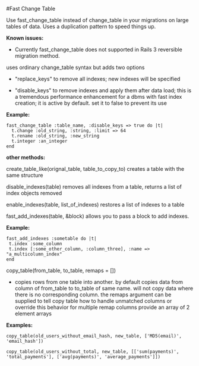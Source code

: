 #Fast Change Table

Use fast\_change\_table instead of change_table in your migrations on large tables of data. Uses a duplication pattern to speed things up.

__Known issues:__

* Currently fast\_change\_table does not supported in Rails 3 reversible migration method.


uses ordinary change_table syntax but adds two options

* "replace\_keys" to remove all indexes; new indexes will be specified
- "disable\_keys" to remove indexes and apply them after data load; this is a tremendous performance enhancement for a dbms with fast index creation; it is active by default. set it to false to prevent its use

__Example:__

    fast_change_table :table_name, :disable_keys => true do |t|
      t.change :old_string, :string, :limit => 64
      t.rename :old_string, :new_string
      t.integer :an_integer
    end


__other methods:__

create\_table\_like(orignal\_table, table\_to\_copy\_to)
  creates a table with the same structure
  
disable\_indexes(table)
  removes all indexes from a table, returns a list of index objects removed
  
enable\_indexes(table, list\_of\_indexes)
  restores a list of indexes to a table
  
fast\_add\_indexes(table, &block)
  allows you to pass a block to add indexes.
  
__Example:__
  
  
    fast_add_indexes :sometable do |t|
     t.index :some_column
     t.index [:some_other_column, :column_three], :name => "a_multicolumn_index"
    end
  
copy\_table(from\_table, to\_table, remaps = [])
  
* copies rows from one table into another.
  by default copies data from column of from_table to to_table of same name.
  will not copy data where there is no corresponding column.
  the remaps argument can be supplied to tell copy table how to handle unmatched columns or override this behavior
  for multiple remap columns provide an array of 2 element arrays
  
__Examples:__

  
    copy_table(old_users_without_email_hash, new_table, ['MD5(email)', 'email_hash'])
  
    copy_table(old_users_without_total, new_table, [['sum(payments)', 'total_payments'], ['avg(payments)', 'average_payments']])